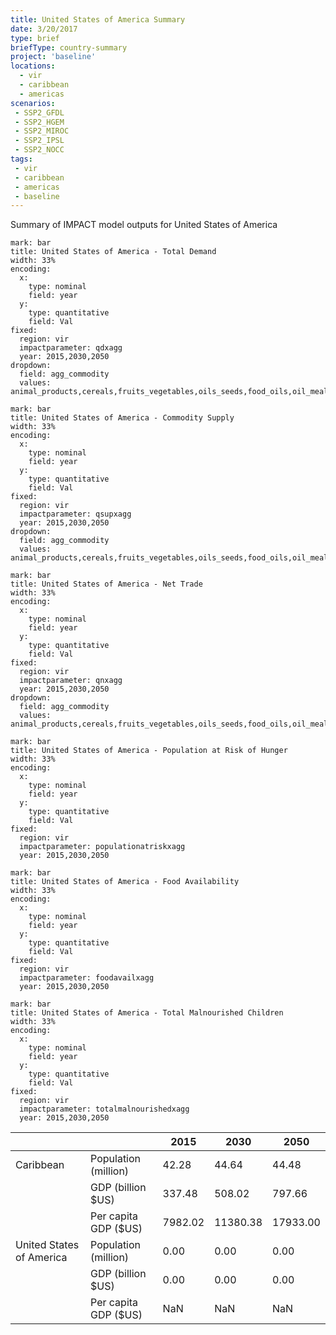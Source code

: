 ```yaml
---
title: United States of America Summary
date: 3/20/2017
type: brief
briefType: country-summary
project: 'baseline'
locations:
  - vir
  - caribbean
  - americas
scenarios:
 - SSP2_GFDL
 - SSP2_HGEM
 - SSP2_MIROC
 - SSP2_IPSL
 - SSP2_NOCC
tags:
 - vir
 - caribbean
 - americas
 - baseline
---
```

Summary of IMPACT model outputs for United States of America

```chart
mark: bar
title: United States of America - Total Demand
width: 33%
encoding:
  x:
    type: nominal
    field: year
  y:
    type: quantitative
    field: Val
fixed:
  region: vir
  impactparameter: qdxagg
  year: 2015,2030,2050
dropdown:
  field: agg_commodity
  values: animal_products,cereals,fruits_vegetables,oils_seeds,food_oils,oil_meals,other,pulses,roots_tubers,sugar
```

```chart
mark: bar
title: United States of America - Commodity Supply
width: 33%
encoding:
  x:
    type: nominal
    field: year
  y:
    type: quantitative
    field: Val
fixed:
  region: vir
  impactparameter: qsupxagg
  year: 2015,2030,2050
dropdown:
  field: agg_commodity
  values: animal_products,cereals,fruits_vegetables,oils_seeds,food_oils,oil_meals,other,pulses,roots_tubers,sugar
```

```chart
mark: bar
title: United States of America - Net Trade
width: 33%
encoding:
  x:
    type: nominal
    field: year
  y:
    type: quantitative
    field: Val
fixed:
  region: vir
  impactparameter: qnxagg
  year: 2015,2030,2050
dropdown:
  field: agg_commodity
  values: animal_products,cereals,fruits_vegetables,oils_seeds,food_oils,oil_meals,other,pulses,roots_tubers,sugar
```

```chart
mark: bar
title: United States of America - Population at Risk of Hunger
width: 33%
encoding:
  x:
    type: nominal
    field: year
  y:
    type: quantitative
    field: Val
fixed:
  region: vir
  impactparameter: populationatriskxagg
  year: 2015,2030,2050
```

```chart
mark: bar
title: United States of America - Food Availability
width: 33%
encoding:
  x:
    type: nominal
    field: year
  y:
    type: quantitative
    field: Val
fixed:
  region: vir
  impactparameter: foodavailxagg
  year: 2015,2030,2050
```

```chart
mark: bar
title: United States of America - Total Malnourished Children
width: 33%
encoding:
  x:
    type: nominal
    field: year
  y:
    type: quantitative
    field: Val
fixed:
  region: vir
  impactparameter: totalmalnourishedxagg
  year: 2015,2030,2050
```

|   |   | 2015 | 2030 | 2050 |
|---|---|---|---|---|
| Caribbean | Population (million) | 42.28 | 44.64 | 44.48 |
|  | GDP (billion $US) | 337.48 | 508.02 | 797.66 |
|  | Per capita GDP ($US) | 7982.02 | 11380.38 | 17933.00 |
| United States of America | Population (million) | 0.00 | 0.00 | 0.00 |
|  | GDP (billion $US) | 0.00 | 0.00 | 0.00 |
|  | Per capita GDP ($US) | NaN| NaN| NaN|
